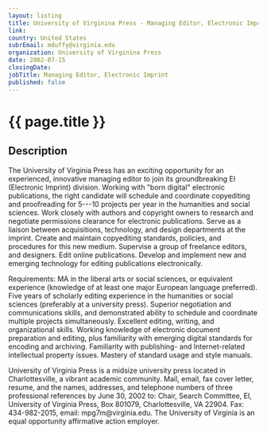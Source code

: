 ```yaml
---
layout: listing
title: University of Virginina Press - Managing Editor, Electronic Imprint
link:
country: United States
subrEmail: mduffy@virginia.edu
organization: University of Virginina Press 
date: 2002-07-15
closingDate: 
jobTitle: Managing Editor, Electronic Imprint
published: false
---
```



# {{ page.title }}

## Description


<p>The University of Virginia Press has an exciting opportunity for an experienced, innovative managing editor to join its groundbreaking EI (Electronic Imprint) division.  Working with "born digital" electronic publications, the right candidate will schedule and coordinate copyediting and proofreading for 5---10 projects per year in the humanities and social sciences. Work closely with authors and copyright owners to research and negotiate permissions clearance for electronic publications. Serve as a liaison between acquisitions, technology, and design departments at the imprint. Create and maintain copyediting standards, policies, and procedures for this new medium. Supervise a group of freelance editors, and designers. Edit online publications. Develop and implement new and emerging technology for editing publications electronically.</p>  

<p>Requirements: MA in the liberal arts or social sciences, or equivalent experience (knowledge of at least one major European language preferred). Five years of scholarly editing experience in the humanities or social sciences (preferably at a university press).  Superior negotiation and communications skills, and demonstrated ability to schedule and coordinate multiple projects simultaneously.  Excellent editing, writing, and organizational skills.  Working knowledge of electronic document preparation and editing, plus familiarity with emerging digital standards for encoding and archiving. Familiarity with publishing- and Internet-related intellectual property issues. Mastery of standard usage and style manuals.</p>
<p>University of Virginia Press is a midsize university press located in Charlottesville, a vibrant academic community. Mail, email, fax cover letter, resume, and the names, addresses, and telephone numbers of three professional references by June 30, 2002 to: Chair, Search Committee, EI, University of Virginia Press, Box 801079, Charlottesville, VA 22904. Fax: 434-982-2015, email: mpg7m@virginia.edu.  The University of Virginia is an equal opportunity affirmative action employer.
</p>
